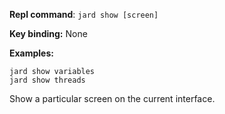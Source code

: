**Repl command**: `jard show [screen]`

**Key binding:** None

**Examples:**

```
jard show variables
jard show threads
```

Show a particular screen on the current interface.
